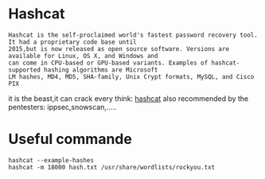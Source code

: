 # Hashcat
```
Hashcat is the self-proclaimed world's fastest password recovery tool. It had a proprietary code base until
2015,but is now released as open source software. Versions are available for Linux, OS X, and Windows and 
can come in CPU-based or GPU-based variants. Examples of hashcat-supported hashing algorithms are Microsoft 
LM hashes, MD4, MD5, SHA-family, Unix Crypt formats, MySQL, and Cisco PIX
```
it is the beast,it can crack every think: [hashcat](https://hashcat.net/hashcat/)
also recommended by the pentesters: ippsec,snowscan,.....
# Useful commande
```
hashcat --example-hashes
hashcat -m 18000 hash.txt /usr/share/wordlists/rockyou.txt
```




